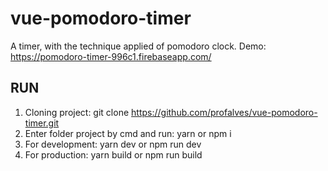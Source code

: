 # vue-pomodoro-timer

 A timer, with the technique applied of pomodoro clock. Demo: https://pomodoro-timer-996c1.firebaseapp.com/

## RUN

1. Cloning project: git clone https://github.com/profalves/vue-pomodoro-timer.git
2. Enter folder project by cmd and run: yarn or npm i
3. For development: yarn dev or npm run dev
4. For production: yarn build or npm run build


